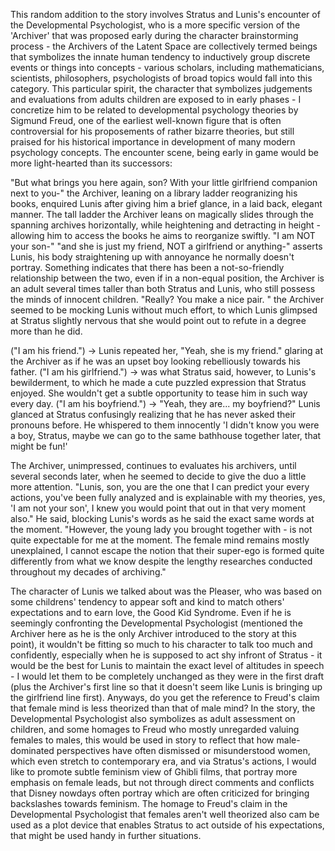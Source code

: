 This random addition to the story involves Stratus and Lunis's encounter of the Developmental Psychologist, who is a more specific version of the 'Archiver' that was proposed early during the character brainstorming process - the Archivers of the Latent Space are collectively termed beings that symbolizes the innate human tendency to inductively group discrete events or things into concepts - various scholars, including mathematicians, scientists, philosophers, psychologists of broad topics would fall into this category. This particular spirit, the character that symbolizes judgements and evaluations from adults children are exposed to in early phases - I concretize him to be related to developmental psychology theories by Sigmund Freud, one of the earliest well-known figure that is often controversial for his proposements of rather bizarre theories, but still praised for his historical importance in development of many modern psychology concepts. The encounter scene, being early in game would be more light-hearted than its successors:

"But what brings you here again, son? With your little girlfriend companion next to you-"  the Archiver, leaning on a library ladder reogranizing his books, enquired Lunis after giving him a brief glance, in a laid back, elegant manner. The tall ladder the Archiver leans on magically slides through the spanning archives horizontally, while heightening and detracting in height - allowing him to access the books he aims to reorganize swiftly. "I am NOT your son-" "and she is just my friend, NOT a girlfriend or anything-" asserts Lunis, his body straightening up with annoyance he normally doesn't portray. Something indicates that there has been a not-so-friendly relationship between the two, even if in a non-equal position, the Archiver is an adult several times taller than both Stratus and Lunis, who still possess the minds of innocent children. "Really? You make a nice pair. " the Archiver seemed to be mocking Lunis without much effort, to which Lunis glimpsed at Stratus slightly nervous that she would point out to refute in a degree more than he did. 

("I am his friend.") -> Lunis repeated her, "Yeah, she is my friend." glaring at the Archiver as if he was an upset boy looking rebelliously towards his father.
("I am his girlfriend.") -> was what Stratus said, however, to Lunis's bewilderment, to which he made a cute puzzled expression that Stratus enjoyed. She wouldn't get a subtle opportunity to tease him in such way every day.
("I am his boyfriend.") -> "Yeah, they are... my boyfriend?" Lunis glanced at Stratus confusingly realizing that he has never asked their pronouns before. He whispered to them innocently 'I didn't know you were a boy, Stratus, maybe we can go to the same bathhouse together later, that might be fun!'

The Archiver, unimpressed, continues to evaluates his archivers, until several seconds later, when he seemed to decide to give the duo a little more attention. "Lunis, son, you are the one that I can predict your every actions, you've been fully analyzed and is explainable with my theories, yes, 'I am not your son', I knew you would point that out in that very moment also." He said, blocking Lunis's words as he said the exact same words at the moment. "However, the young lady you brought together with - is not quite expectable for me at the moment. The female mind remains mostly unexplained, I cannot escape the notion that their super-ego is formed quite differently from what we know despite the lengthy researches conducted throughout my decades of archiving." 

The character of Lunis we talked about was the Pleaser, who was based on some childrens' tendency to appear soft and kind to match others' expectations and to earn love, the Good Kid Syndrome. Even if he is seemingly confronting the Developmental Psychologist (mentioned the Archiver here as he is the only Archiver introduced to the story at this point), it wouldn't be fitting so much to his character to talk too much and confidently, especially when he is supposed to act shy infront of Stratus - it would be the best for Lunis to maintain the exact level of altitudes in speech - I would let them to be completely unchanged as they were in the first draft (plus the Archiver's first line so that it doesn't seem like Lunis is bringing up the girlfriend line first). Anyways, do you get the reference to Freud's claim that female mind is less theorized than that of male mind? In the story, the Developmental Psychologist also symbolizes as adult assessment on children, and some homages to Freud who mostly unregarded valuing females to males, this would be used in story to reflect that how male-dominated perspectives have often dismissed or misunderstood women, which even stretch to contemporary era, and via Stratus's actions, I would like to promote subtle feminism view of Ghibli films, that portray more emphasis on female leads, but not through direct comments and conflicts that Disney nowdays often portray which are often criticized for bringing backslashes towards feminism. The homage to Freud's claim in the Developmental Psychologist that females aren't well theorized also cam be used as a plot device that enables Stratus to act outside of his expectations, that might be used handy in further situations.